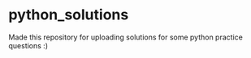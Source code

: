 # python_solutions

Made this repository for uploading solutions for some python practice questions :)
